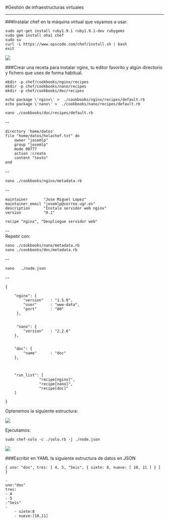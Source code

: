 
#Gestión de infraestructuras virtuales
_____________

###Instalar chef en la máquina virtual que vayamos a usar.

	sudo apt-get install ruby1.9.1 ruby1.9.1-dev rubygems
    sudo gem install ohai chef
    sudo su
    curl -L https://www.opscode.com/chef/install.sh | bash
    exit
    
    
![](http://pix.toile-libre.org/upload/original/1391033801.png)
    
    
###Crear una receta para instalar nginx, tu editor favorito y algún directorio y fichero que uses de forma habitual.

	
	mkdir -p chef/cookbooks/nginx/recipes
    mkdir -p chef/cookbooks/nano/recipes
    mkdir -p chef/cookbooks/doc/recipes
    
    echo package \'nginx\' >  ./cookbooks/nginx/recipes/default.rb
	echo package \'nano\' >  ./cookbooks/nano/recipes/default.rb

	nano ./cookbooks/doc/recipes/default.rb
--

    directory 'home/datos'
	file "home/datos/holachef.txt" do
        owner "josemlp"
        group "josemlp"
        mode 00777
        action :create
        content "texto"
	end
--    

	nano ./cookbooks/nginx/metadata.rb
	
--  

	maintainer       "Jose Miguel Lopez"
	maintainer_email "josemlp@correo.ugr.es"
	description      "Instala servidor web nginx"
	version          "0.1"

	recipe "nginx", "Despliegue servidor web"    
--    
Repetir con:

	nano ./cookbooks/nano/metadata.rb
	nano ./cookbooks/doc/metadata.rb

--

	nano   ./node.json
    
--


    {

        "nginx": {
            "version"   : "1.5.9",
            "user"      : "www-data",
            "port"      : "80"
         },


         "nano": {
            "version"   : "2.2.6"
        },


        "doc": {
            "name"      : "doc"
        },



        "run_list": [
                   "recipe[nginx]",
                   "recipe[nano]",
                   "recipe[doc]"
        ]

	}

Optenemos la siguiente estructura:

![](http://pix.toile-libre.org/upload/original/1391039448.png)

Ejecutamos:

	sudo chef-solo -c ./solo.rb -j ./node.json
    
![](http://pix.toile-libre.org/upload/original/1391039372.png)
    

###Escribir en YAML la siguiente estructura de datos en JSON

    { uno: "dos", tres: [ 4, 5, "Seis", { siete: 8, nueve: [ 10, 11 ] } ] }

	-
    uno:"dos"
	tres:
    - 4
    - 5 
    -"Seis"
    -
        - siete:8
        - nueve:[10,11]
        



  